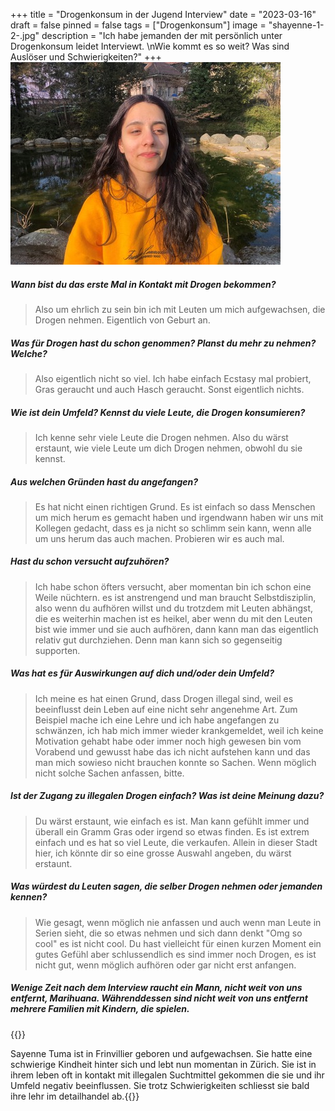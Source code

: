+++
title = "Drogenkonsum in der Jugend Interview"
date = "2023-03-16"
draft = false
pinned = false
tags = ["Drogenkonsum"]
image = "shayenne-1-2-.jpg"
description = "Ich habe jemanden der mit persönlich unter Drogenkonsum leidet Interviewt. \nWie kommt es so weit? Was sind Auslöser und Schwierigkeiten?"
+++
![Interview Shayenne Tuma im Stadtpark Biel 02.03.2023](shayenne-1-2-.jpg)

##### Wann bist du das erste Mal in Kontakt mit Drogen bekommen?

> Also um ehrlich zu sein bin ich mit Leuten um mich aufgewachsen, die Drogen nehmen. Eigentlich von Geburt an.

##### Was für Drogen hast du schon genommen? Planst du mehr zu nehmen? Welche?

> Also eigentlich nicht so viel. Ich habe einfach Ecstasy mal probiert, Gras geraucht und auch Hasch geraucht. Sonst eigentlich nichts.

##### Wie ist dein Umfeld? Kennst du viele Leute, die Drogen konsumieren?

> Ich kenne sehr viele Leute die Drogen nehmen. Also du wärst erstaunt, wie viele Leute um dich Drogen nehmen, obwohl du sie kennst.

##### Aus welchen Gründen hast du angefangen?

> Es hat nicht einen richtigen Grund. Es ist einfach so dass Menschen um mich herum es gemacht haben und irgendwann haben wir uns mit Kollegen gedacht, dass es ja nicht so schlimm sein kann, wenn alle um uns herum das auch machen. Probieren wir es auch mal.

##### Hast du schon versucht aufzuhören?

> Ich habe schon öfters versucht, aber momentan bin ich schon eine Weile nüchtern. es ist anstrengend und man braucht Selbstdisziplin, also wenn du aufhören willst und du trotzdem mit Leuten abhängst, die es weiterhin machen ist es heikel, aber wenn du mit den Leuten bist wie immer und sie auch aufhören, dann kann man das eigentlich relativ gut durchziehen. Denn man kann sich so gegenseitig supporten.

##### Was hat es für Auswirkungen auf dich und/oder dein Umfeld?

> Ich meine es hat einen Grund, dass Drogen illegal sind, weil es beeinflusst dein Leben auf eine nicht sehr angenehme Art. Zum Beispiel mache ich eine Lehre und ich habe angefangen zu schwänzen, ich hab mich immer wieder krankgemeldet, weil ich keine Motivation gehabt habe oder immer noch high gewesen bin vom Vorabend und gewusst habe das ich nicht aufstehen kann und das man mich sowieso nicht brauchen konnte so Sachen. Wenn möglich nicht solche Sachen anfassen, bitte.

##### Ist der Zugang zu illegalen Drogen einfach? Was ist deine Meinung dazu?

> Du wärst erstaunt, wie einfach es ist. Man kann gefühlt immer und überall ein Gramm Gras oder irgend so etwas finden. Es ist extrem einfach und es hat so viel Leute, die verkaufen. Allein in dieser Stadt hier, ich könnte dir so eine grosse Auswahl angeben, du wärst erstaunt.

##### Was würdest du Leuten sagen, die selber Drogen nehmen oder jemanden kennen?

> Wie gesagt, wenn möglich nie anfassen und auch wenn man Leute in Serien sieht, die so etwas nehmen und sich dann denkt "Omg so cool" es ist nicht cool. Du hast vielleicht für einen kurzen Moment ein gutes Gefühl aber schlussendlich es sind immer noch Drogen, es ist nicht gut, wenn möglich aufhören oder gar nicht erst anfangen.

##### Wenige Zeit nach dem Interview raucht ein Mann, nicht weit von uns entfernt, Marihuana. Währenddessen sind nicht weit von uns entfernt mehrere Familien mit Kindern, die spielen.

{{<box>}}

Sayenne Tuma ist in Frinvillier geboren und aufgewachsen. Sie hatte eine schwierige Kindheit hinter sich und lebt nun momentan in Zürich. Sie ist in ihrem leben oft in kontakt mit illegalen Suchtmittel gekommen die sie und ihr Umfeld negativ beeinflussen. Sie trotz Schwierigkeiten schliesst sie bald ihre lehr im detailhandel ab.{{<box>}}